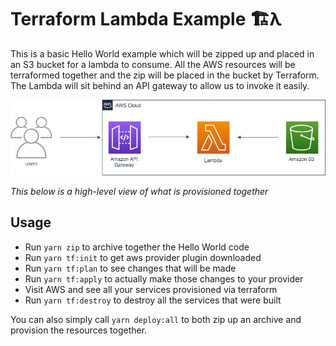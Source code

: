 # Terraform Lambda Example 🏗λ
This is a basic Hello World example which will be zipped up and placed in an S3 bucket for a lambda to consume. All the AWS resources will be terraformed together and the zip will be placed in the bucket by Terraform. The Lambda will sit behind an API gateway to allow us to invoke it easily.

<p align="center"> 
    <img src="assets/diagram.png">
</p>

_This below is a high-level view of what is provisioned together_

## Usage
- Run `yarn zip` to archive together the Hello World code
- Run `yarn tf:init` to get aws provider plugin downloaded
- Run `yarn tf:plan` to see changes that will be made
- Run `yarn tf:apply` to actually make those changes to your provider
- Visit AWS and see all your services provisioned via terraform
- Run `yarn tf:destroy` to destroy all the services that were built

You can also simply call `yarn deploy:all` to both zip up an archive and provision the resources together.